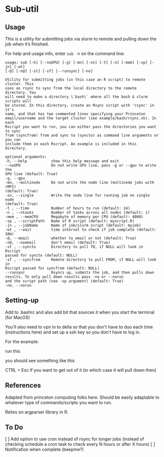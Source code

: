 Sub-util
================

## Usage

This is a utility for submitting jobs via slurm to remote and pulling
down the job when it’s finished.

For help and usage info, enter `sub -h` on the command line:
```
usage: sub [-h] [--noGPU] [-g] [-mn] [-sn] [-t] [-n] [-mem] [-sp] [-jn] [-wt]
[-@] [-n@] [-st] [-sf] [--runsync] [-no]

Utility for submitting jobs (in this case an R script) to remote cluster. This
uses an rsync to sync from the local directory to the remote directory. You
will need to make a directory \`bash\` where all the bash & slurm scripts will
be stored. In this directory, create an Rsync script with 'rsync' in it's
name, and that has two commented lines specifying your Princeton
email/username and the target cluster (see example/bash/rsync.sh). In each
Rscript you want to run, you can either pass the directories you want to sync
from (syncfrom) from and sync to (syncto) as command line arguments or you can
include them in each Rscript. An example is included in this directory.

optional arguments:
-h, --help           show this help message and exit
--noGPU              Do not write GPU line, pass -g or --gpu to write the
GPU line (default: True)
-g, --gpu
-mn, --multinode     Do not write the node line (multinode jobs with rMPI)
(default: True)
-sn, --single        Write the node line for running job on single node
(default: True)
-t , --time          Number of hours to run (default: 24)
-n , --ntasks        Number of tasks across all nodes (default: 1)
-mem , --memCPU      Megabyte of memory per CPU (default: 4000)
-sp , --scriptPath   Name of R script (default: myscript.R)
-jn , --jobName      Name of job/slurm script (default: myjob)
-wt , --wait         time interval to check if job complete (default: 10m)
-@, --email          whether to email or not (default: True)
-n@, --noemail       don't email (default: True)
-st , --syncto       Directory to pull TO, if NULL will look in Rscript
passed for syncto (default: NULL)
-sf , --syncfrom     Remote directory to pull FROM, if NULL will look in
Rscript passed for syncfrom (default: NULL)
--runsync            Rsyncs up, submits the job, and then pulls down
results. To only pull down results pass -no or --norun
and the script path (see -sp argument) (default: True)
-no, --norun
```
## Setting-up

Add to .bashrc and also add bit that sources it when you start the
terminal (for MacOS)

You'll also need to vpn in to della so that you don't have to duo each time (instructions here) and set up a ssh key so you don't have to log in. 

For the example:

run this

you should see something like this

CTRL + Esc if you want to get out of it (in which case it will pull down
then)

## References

Adapted from princeton computing folks here. Should be easily adaptable
to whatever type of commands/scripts you want to run.

Relies on argparser library in R.

## To Do

[ ]  Add option to use cron instead of rsync for longer jobs (instead of checking schedule a cron task to check every N hours or after X hours)
[ ]  Notification when complete (beepme?)
